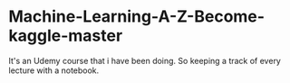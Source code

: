 # Machine-Learning-A-Z-Become-kaggle-master
It's an Udemy course that i have been doing. So keeping a track of every lecture with a notebook.

